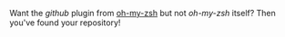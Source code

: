 Want the *github* plugin from [oh-my-zsh] but not *oh-my-zsh* itself? Then you've found your repository!

[oh-my-zsh]: https://github.com/robbyrussell/oh-my-zsh
